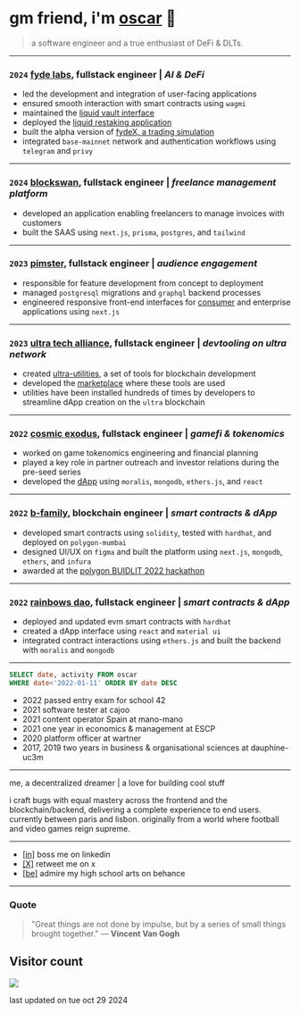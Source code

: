 # gm friend, i'm [oscar](https://omc.sh) 👋

> a software engineer and a true enthusiast of DeFi & DLTs.

---

### `2024` [fyde labs](https://fyde.fi), fullstack engineer | _AI & DeFi_

- led the development and integration of user-facing applications
- ensured smooth interaction with smart contracts using `wagmi`
- maintained the [liquid vault interface](https://app.fyde.fi)
- deployed the [liquid restaking application](https://restaking.fyde.fi)
- built the alpha version of [fydeX, a trading simulation](https://dev.game.fyde.fi)
- integrated `base-mainnet` network and authentication workflows using `telegram` and `privy`

---

### `2024` [blockswan](https://blockswan.app), fullstack engineer | _freelance management platform_

- developed an application enabling freelancers to manage invoices with customers
- built the SAAS using `next.js`, `prisma`, `postgres`, and `tailwind`

---

### `2023` [pimster](https://pimster.app), fullstack engineer | _audience engagement_

- responsible for feature development from concept to deployment
- managed `postgresql` migrations and `graphql` backend processes
- engineered responsive front-end interfaces for [consumer](https://focal.pimster.app) and enterprise applications using `next.js`

---

### `2023` [ultra tech alliance](https://github.com/ultra-alliance), fullstack engineer | _devtooling on ultra network_

- created [ultra-utilities](https://github.com/ultra-alliance/ultra-utilities), a set of tools for blockchain development
- developed the [marketplace](https://ultra-alliance.tech) where these tools are used
- utilities have been installed hundreds of times by developers to streamline dApp creation on the `ultra` blockchain

---

### `2022` [cosmic exodus](https://cosmicexodus.xyz), fullstack engineer | _gamefi & tokenomics_

- worked on game tokenomics engineering and financial planning
- played a key role in partner outreach and investor relations during the pre-seed series
- developed the [dApp](https://github.com/Oscarmacieira/Cosmic-dApp) using `moralis`, `mongodb`, `ethers.js`, and `react`

---

### `2022` [b-family](https://github.com/blockswan/blockswan-protocol), blockchain engineer | _smart contracts & dApp_

- developed smart contracts using `solidity`, tested with `hardhat`, and deployed on `polygon-mumbai`
- designed UI/UX on `figma` and built the platform using `next.js`, `mongodb`, `ethers`, and `infura`
- awarded at the [polygon BUIDLIT 2022 hackathon](https://devpost.com/software/blockswanfamily)

---

### `2022` [rainbows dao](https://blockswan-hq.gitbook.io/rainbows-dao/), fullstack engineer | _smart contracts & dApp_

- deployed and updated evm smart contracts with `hardhat`
- created a dApp interface using `react` and `material ui`
- integrated contract interactions using `ethers.js` and built the backend with `moralis` and `mongodb`

---

```sql
SELECT date, activity FROM oscar
WHERE date<'2022-01-11' ORDER BY date DESC
```

- 2022 passed entry exam for school 42
- 2021 software tester at cajoo
- 2021 content operator Spain at mano-mano
- 2021 one year in economics & management at ESCP
- 2020 platform officer at wartner
- 2017, 2019 two years in business & organisational sciences at dauphine-uc3m

---

me, a decentralized dreamer | a love for building cool stuff

i craft bugs with equal mastery across the frontend and the blockchain/backend, delivering a complete experience to end users. currently between paris and lisbon. originally from a world where football and video games reign supreme.

---

- [[in]](https://www.linkedin.com/in/oscarmacieira) boss me on linkedin
- [[X]](https://x.com/omc_sh) retweet me on x
- [[be]](https://www.behance.net/OscarDzn) admire my high school arts on behance

---

### Quote

> "Great things are not done by impulse, but by a series of small things brought together."
> — **Vincent Van Gogh**

## Visitor count

<img src="https://profile-counter.glitch.me/oscarmacieira/count.svg" />

last updated on tue oct 29 2024

